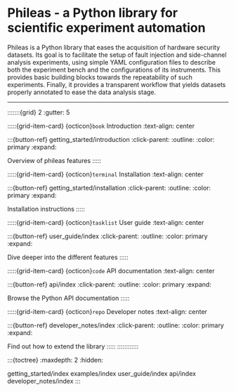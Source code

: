# Phileas - a Python library for scientific experiment automation

Phileas is a Python library that eases the acquisition of hardware security
datasets. Its goal is to facilitate the setup of fault injection and
side-channel analysis experiments, using simple YAML configuration files to
describe both the experiment bench and the configurations of its instruments.
This provides basic building blocks towards the repeatability of such
experiments. Finally, it provides a transparent workflow that yields datasets
properly annotated to ease the data analysis stage.

-----

:::::::{grid} 2
:gutter: 5

:::::{grid-item-card} {octicon}`book` Introduction
:text-align: center

:::{button-ref} getting_started/introduction
:click-parent:
:outline:
:color: primary
:expand:

Overview of phileas features
:::::

:::::{grid-item-card} {octicon}`terminal` Installation
:text-align: center


:::{button-ref} getting_started/installation
:click-parent:
:outline:
:color: primary
:expand:

Installation instructions
:::::

:::::{grid-item-card} {octicon}`tasklist` User guide
:text-align: center


:::{button-ref} user_guide/index
:click-parent:
:outline:
:color: primary
:expand:

Dive deeper into the different features
:::::

:::::{grid-item-card} {octicon}`code` API documentation
:text-align: center


:::{button-ref} api/index
:click-parent:
:outline:
:color: primary
:expand:

Browse the Python API documentation
:::::

:::::{grid-item-card} {octicon}`repo` Developer notes
:text-align: center

:::{button-ref} developer_notes/index
:click-parent:
:outline:
:color: primary
:expand:

Find out how to extend the library
:::::
::::::::::::

:::{toctree}
:maxdepth: 2
:hidden:

getting_started/index
examples/index
user_guide/index
api/index
developer_notes/index
:::

